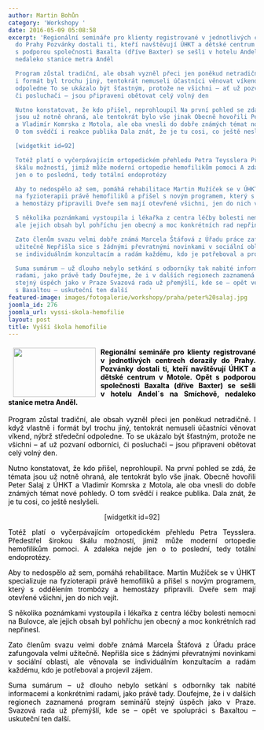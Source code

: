 ```yaml
---
author: Martin Bohůn
category: 'Workshopy '
date: 2016-05-09 05:08:58
excerpt: 'Regionální semináře pro klienty registrované v jednotlivých centrech dorazily
  do Prahy Pozvánky dostali ti, kteří navštěvují ÚHKT a dětské centrum v Motole Opět
  s podporou společnosti Baxalta (dříve Baxter) se sešli v hotelu Andel´s na Smíchově,
  nedaleko stanice metra Anděl

  Program zůstal tradiční, ale obsah vyzněl přeci jen poněkud netradičně I když vlastně
  i formát byl trochu jiný, tentokrát nemuseli účastníci věnovat víkend, nýbrž středeční
  odpoledne To se ukázalo být šťastným, protože ne všichni – ať už pozvaní odborníci,
  či posluchači – jsou připraveni obětovat celý volný den

  Nutno konstatovat, že kdo přišel, neprohloupil Na první pohled se zdá, že témata
  jsou už notně ohraná, ale tentokrát bylo vše jinak Obecně hovořili Peter Salaj z ÚHKT
  a Vladimír Komrska z Motola, ale oba vnesli do dobře známých témat nové pohledy
  O tom svědčí i reakce publika Dala znát, že je tu cosi, co ještě neslyšeli

  [widgetkit id=92]

  Totéž platí o vyčerpávajícím ortopedickém přehledu Petra Teysslera Předestřel širokou
  škálu možností, jimiž může moderní ortopedie hemofilikům pomoci A zdaleka nejde
  jen o to poslední, tedy totální endoprotézy

  Aby to nedospělo až sem, pomáhá rehabilitace Martin Mužíček se v ÚHKT specializuje
  na fyzioterapii právě hemofiliků a přišel s novým programem, který s oddělením trombózy
  a hemostázy připravili Dveře sem mají otevřené všichni, jen do nich vejít

  S několika poznámkami vystoupila i lékařka z centra léčby bolesti nemocni na Bulovce,
  ale jejich obsah byl pohříchu jen obecný a moc konkrétních rad nepřinesl

  Zato členům svazu velmi dobře známá Marcela Štáfová z Úřadu práce zafungovala velmi
  užitečně Nepřišla sice s žádnými převratnými novinkami v sociální oblasti, ale věnovala
  se individuálním konzultacím a radám každému, kdo je potřeboval a projevil zájem

  Suma sumárum – už dlouho nebylo setkání s odborníky tak nabité informacemi a konkrétními
  radami, jako právě tady Doufejme, že i v dalších regionech zaznamená program seminářů
  stejný úspěch jako v Praze Svazová rada už přemýšlí, kde se – opět ve spolupráci
  s Baxaltou – uskuteční ten další      '
featured-image: images/fotogalerie/workshopy/praha/peter%20salaj.jpg
joomla_id: 276
joomla_url: vyssi-skola-hemofilie
layout: post
title: Vyšší škola hemofilie
---
```


<h4 style="text-align: justify;">
 <img border="0" height="100" src="{{ site.baseurl }}/images/fotogalerie/workshopy/praha/peter%20salaj.jpg" style="float: left; margin-left: 10px; margin-right: 10px;" width="168"/>
 <span style="color: #000000;">
  Regionální semináře pro klienty registrované v jednotlivých centrech dorazily do Prahy. Pozvánky dostali ti, kteří navštěvují ÚHKT a dětské centrum v Motole. Opět s podporou společnosti Baxalta (dříve Baxter) se sešli v hotelu Andel´s na Smíchově, nedaleko stanice metra Anděl.
 </span>
</h4>
<p style="text-align: justify;">
 <span style="color: #000000;">
  Program zůstal tradiční, ale obsah vyzněl přeci jen poněkud netradičně. I když vlastně i formát byl trochu jiný, tentokrát nemuseli účastníci věnovat víkend, nýbrž středeční odpoledne. To se ukázalo být šťastným, protože ne všichni – ať už pozvaní odborníci, či posluchači – jsou připraveni obětovat celý volný den.
 </span>
</p>
<p style="text-align: justify;">
 <span style="color: #000000;">
  Nutno konstatovat, že kdo přišel, neprohloupil. Na první pohled se zdá, že témata jsou už notně ohraná, ale tentokrát bylo vše jinak. Obecně hovořili Peter Salaj z ÚHKT a Vladimír Komrska z Motola, ale oba vnesli do dobře známých témat nové pohledy. O tom svědčí i reakce publika. Dala znát, že je tu cosi, co ještě neslyšeli.
 </span>
</p>
<p style="text-align: center;">
 <span>
  [widgetkit id=92]
 </span>
</p>
<p style="text-align: justify;">
 <span style="color: #000000;">
  Totéž platí o vyčerpávajícím ortopedickém přehledu Petra Teysslera. Předestřel širokou škálu možností, jimiž může moderní ortopedie hemofilikům pomoci. A zdaleka nejde jen o to poslední, tedy totální endoprotézy.
 </span>
</p>
<p style="text-align: justify;">
 <span style="color: #000000;">
  Aby to nedospělo až sem, pomáhá rehabilitace. Martin Mužíček se v ÚHKT specializuje na fyzioterapii právě hemofiliků a přišel s novým programem, který s oddělením trombózy a hemostázy připravili. Dveře sem mají otevřené všichni, jen do nich vejít.
 </span>
</p>
<p style="text-align: justify;">
 <span style="color: #000000;">
  S několika poznámkami vystoupila i lékařka z centra léčby bolesti nemocni na Bulovce, ale jejich obsah byl pohříchu jen obecný a moc konkrétních rad nepřinesl.
 </span>
</p>
<p style="text-align: justify;">
 <span style="color: #000000;">
  Zato členům svazu velmi dobře známá Marcela Štáfová z Úřadu práce zafungovala velmi užitečně. Nepřišla sice s žádnými převratnými novinkami v sociální oblasti, ale věnovala se individuálním konzultacím a radám každému, kdo je potřeboval a projevil zájem.
 </span>
</p>
<p style="text-align: justify;">
 <span style="color: #000000;">
  Suma sumárum – už dlouho nebylo setkání s odborníky tak nabité informacemi a konkrétními radami, jako právě tady. Doufejme, že i v dalších regionech zaznamená program seminářů stejný úspěch jako v Praze. Svazová rada už přemýšlí, kde se – opět ve spolupráci s Baxaltou – uskuteční ten další.
 </span>
</p>